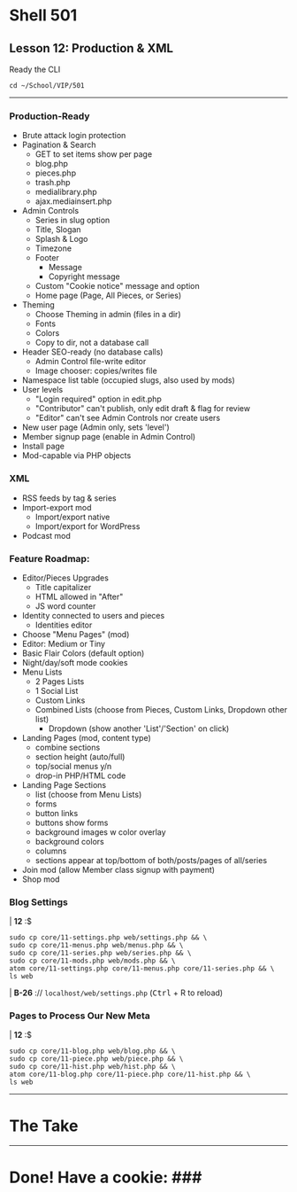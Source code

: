 # Shell 501
## Lesson 12: Production & XML

Ready the CLI

`cd ~/School/VIP/501`

___
### Production-Ready
- Brute attack login protection
- Pagination & Search
  - GET to set items show per page
  - blog.php
  - pieces.php
  - trash.php
  - medialibrary.php
  - ajax.mediainsert.php
- Admin Controls
  - Series in slug option
  - Title, Slogan
  - Splash & Logo
  - Timezone
  - Footer
    - Message
    - Copyright message
  - Custom "Cookie notice" message and option
  - Home page (Page, All Pieces, or Series)
- Theming
  - Choose Theming in admin (files in a dir)
  - Fonts
  - Colors
  - Copy to dir, not a database call
- Header SEO-ready (no database calls)
  - Admin Control file-write editor
  - Image chooser: copies/writes file
- Namespace list table (occupied slugs, also used by mods)
- User levels
  - "Login required" option in edit.php
  - "Contributor" can't publish, only edit draft & flag for review
  - "Editor" can't see Admin Controls nor create users
- New user page (Admin only, sets 'level')
- Member signup page (enable in Admin Control)  
- Install page
- Mod-capable via PHP objects

### XML
- RSS feeds by tag & series
- Import-export mod
  - Import/export native
  - Import/export for WordPress
- Podcast mod

### Feature Roadmap:
- Editor/Pieces Upgrades
  - Title capitalizer
  - HTML allowed in "After"
  - JS word counter
- Identity connected to users and pieces
  - Identities editor
- Choose "Menu Pages" (mod)
- Editor: Medium or Tiny
- Basic Flair Colors (default option)
- Night/day/soft mode cookies
- Menu Lists
  - 2 Pages Lists
  - 1 Social List
  - Custom Links
  - Combined Lists (choose from Pieces, Custom Links, Dropdown other list)
    - Dropdown (show another 'List'/'Section' on click)
- Landing Pages (mod, content type)
  - combine sections
  - section height (auto/full)
  - top/social menus y/n
  - drop-in PHP/HTML code
- Landing Page Sections
  - list (choose from Menu Lists)
  - forms
  - button links
  - buttons show forms
  - background images w color overlay
  - background colors
  - columns
  - sections appear at top/bottom of both/posts/pages of all/series
- Join mod (allow Member class signup with payment)
- Shop mod


### Blog Settings

| **12** :$
```
sudo cp core/11-settings.php web/settings.php && \
sudo cp core/11-menus.php web/menus.php && \
sudo cp core/11-series.php web/series.php && \
sudo cp core/11-mods.php web/mods.php && \
atom core/11-settings.php core/11-menus.php core/11-series.php && \
ls web
```


| **B-26** :// `localhost/web/settings.php` (<kbd>Ctrl</kbd> + R to reload)


### Pages to Process Our New Meta

| **12** :$
```
sudo cp core/11-blog.php web/blog.php && \
sudo cp core/11-piece.php web/piece.php && \
sudo cp core/11-hist.php web/hist.php && \
atom core/11-blog.php core/11-piece.php core/11-hist.php && \
ls web
```


___

# The Take


___

# Done! Have a cookie: ### #
